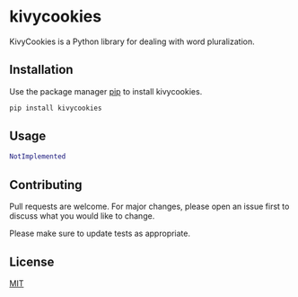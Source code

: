 # kivycookies

KivyCookies is a Python library for dealing with word pluralization.

## Installation

Use the package manager [pip](https://pip.pypa.io/en/stable/) to install kivycookies.

```bash
pip install kivycookies
```

## Usage

```python
NotImplemented
```

## Contributing
Pull requests are welcome. For major changes, please open an issue first to discuss what you would like to change.

Please make sure to update tests as appropriate.

## License
[MIT](https://choosealicense.com/licenses/mit/)
